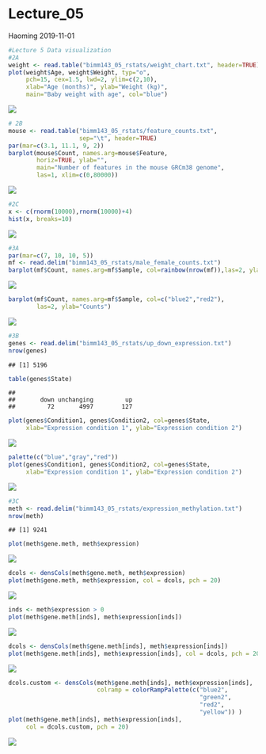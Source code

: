Lecture\_05
================
Haoming
2019-11-01

``` r
#Lecture 5 Data visualization
#2A
weight <- read.table("bimm143_05_rstats/weight_chart.txt", header=TRUE)
plot(weight$Age, weight$Weight, typ="o", 
     pch=15, cex=1.5, lwd=2, ylim=c(2,10), 
     xlab="Age (months)", ylab="Weight (kg)", 
     main="Baby weight with age", col="blue") 
```

![](Lecture_5_files/figure-gfm/unnamed-chunk-1-1.png)<!-- -->

``` r
# 2B
mouse <- read.table("bimm143_05_rstats/feature_counts.txt", 
                    sep="\t", header=TRUE)
par(mar=c(3.1, 11.1, 9, 2))
barplot(mouse$Count, names.arg=mouse$Feature, 
        horiz=TRUE, ylab="", 
        main="Number of features in the mouse GRCm38 genome", 
        las=1, xlim=c(0,80000))
```

![](Lecture_5_files/figure-gfm/unnamed-chunk-1-2.png)<!-- -->

``` r
#2C
x <- c(rnorm(10000),rnorm(10000)+4)
hist(x, breaks=10)
```

![](Lecture_5_files/figure-gfm/unnamed-chunk-1-3.png)<!-- -->

``` r
#3A
par(mar=c(7, 10, 10, 5))
mf <- read.delim("bimm143_05_rstats/male_female_counts.txt")
barplot(mf$Count, names.arg=mf$Sample, col=rainbow(nrow(mf)),las=2, ylab="Counts")
```

![](Lecture_5_files/figure-gfm/unnamed-chunk-1-4.png)<!-- -->

``` r
barplot(mf$Count, names.arg=mf$Sample, col=c("blue2","red2"), 
        las=2, ylab="Counts")
```

![](Lecture_5_files/figure-gfm/unnamed-chunk-1-5.png)<!-- -->

``` r
#3B
genes <- read.delim("bimm143_05_rstats/up_down_expression.txt")
nrow(genes)
```

    ## [1] 5196

``` r
table(genes$State)
```

    ## 
    ##       down unchanging         up 
    ##         72       4997        127

``` r
plot(genes$Condition1, genes$Condition2, col=genes$State, 
     xlab="Expression condition 1", ylab="Expression condition 2")
```

![](Lecture_5_files/figure-gfm/unnamed-chunk-1-6.png)<!-- -->

``` r
palette(c("blue","gray","red"))
plot(genes$Condition1, genes$Condition2, col=genes$State, 
     xlab="Expression condition 1", ylab="Expression condition 2")
```

![](Lecture_5_files/figure-gfm/unnamed-chunk-1-7.png)<!-- -->

``` r
#3C
meth <- read.delim("bimm143_05_rstats/expression_methylation.txt")
nrow(meth)
```

    ## [1] 9241

``` r
plot(meth$gene.meth, meth$expression)
```

![](Lecture_5_files/figure-gfm/unnamed-chunk-1-8.png)<!-- -->

``` r
dcols <- densCols(meth$gene.meth, meth$expression)
plot(meth$gene.meth, meth$expression, col = dcols, pch = 20)
```

![](Lecture_5_files/figure-gfm/unnamed-chunk-1-9.png)<!-- -->

``` r
inds <- meth$expression > 0
plot(meth$gene.meth[inds], meth$expression[inds])
```

![](Lecture_5_files/figure-gfm/unnamed-chunk-1-10.png)<!-- -->

``` r
dcols <- densCols(meth$gene.meth[inds], meth$expression[inds])
plot(meth$gene.meth[inds], meth$expression[inds], col = dcols, pch = 20)
```

![](Lecture_5_files/figure-gfm/unnamed-chunk-1-11.png)<!-- -->

``` r
dcols.custom <- densCols(meth$gene.meth[inds], meth$expression[inds],
                         colramp = colorRampPalette(c("blue2",
                                                      "green2",
                                                      "red2",
                                                      "yellow")) )
plot(meth$gene.meth[inds], meth$expression[inds], 
     col = dcols.custom, pch = 20)
```

![](Lecture_5_files/figure-gfm/unnamed-chunk-1-12.png)<!-- -->

